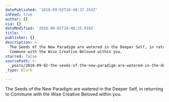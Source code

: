 ```yaml
---
datePublished: '2016-09-02T18:48:37.354Z'
inFeed: true
author: []
via: {}
dateModified: '2016-09-02T18:48:25.910Z'
title: ''
publisher: {}
description: >-
  The Seeds of the New Paradigm are watered in the Deeper Self, in returning to
  Commune with the Wise Creative Beloved within you. 
starred: false
sourcePath: >-
  _posts/2016-09-02-the-seeds-of-the-new-paradigm-are-watered-in-the-deeper-self.md
_type: Blurb

---
```

The Seeds of the New Paradigm are watered in the Deeper Self, in returning to Commune with the Wise Creative Beloved within you.